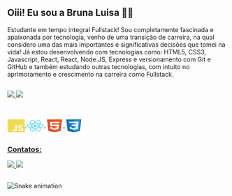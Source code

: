 ## Oiii! Eu sou a Bruna Luisa 🙋‍♀
Estudante em tempo integral Fullstack!
Sou completamente fascinada e apaixonada por tecnologia, venho de uma transição de carreira, na qual considero uma das
mais importantes e significativas decisões que tomei na vida! Já estou desenvolvendo com tecnologias como: HTML5, CSS3,
Javascript, React, React, Node.JS, Express e versionamento com Git e GitHub e também estudando outras tecnologias, com 
intuito no aprimoramento e crescimento na carreira como Fullstack.

##

<div>
  <a href="https://github.com/brunnasilveira">
  <img height="180em" src="https://github-readme-stats.vercel.app/api?username=brunnasilveira&show_icons=true&theme=dracula&include_all_commits=true&count_private=true"/>
  <img height="180em" src="https://github-readme-stats.vercel.app/api/top-langs/?username=brunnasilveira&layout=compact&langs_count=16&theme=dracula"/>
</div>
  
  ##
  
 <Div estilo="display: inline_block"><br>
    <img align="center" alt="Rafa-Js" height="30" width="40" src="https://raw.githubusercontent.com/devicons/devicon/master/icons/javascript/javascript-plain.svg">
    <img align="center" alt="Rafa-React" height="30" width="40" src="https://raw.githubusercontent.com/devicons/devicon/master/icons/react/react-original.svg">
    <img align="center" alt="Rafa-HTML" height="30" width="40" src="https://raw.githubusercontent.com/devicons/devicon/master/icons/html5/html5-original.svg">
    <img align="center" alt="Rafa-CSS" height="30" width="40" src="https://raw.githubusercontent.com/devicons/devicon/master/icons/css3/css3-original.svg">
</div>
  
  ##
  <h3>Contatos:</h3>
<div> 
  <A href="mailto:brunnaluiisa.bl@gmail.com"> <img src=https://img.shields.io/badge/Gmail-D14836?style=for-the-badge&logo=gmail&logoColor=white Alvo="_blank"> </a>
  <A href="https://www.linkedin.com/in/brunaluisasilveira" Alvo="_blank"> <img src="https://img.shields.io/badge/-LinkedIn-%230077B5?Style=for-the badge&logo=linkedin&logoColor=white" target="_blank"> </a> 
  
  ##
  
  ![Snake animation](https://github.com/brunnasilveira/brunnasilveira/blob/output/github-contribution-grid-snake.svg)
  
</div>
